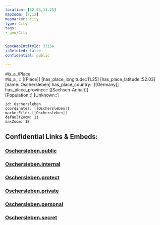 ```yaml
---
location: [52.03,11.25] 
mapzoom: [7,12] 
mapmarker: city 
type: City
tags:
- geo/City


SpocWebEntityId: 33154
isDeleted: false
confidential: public

---
```

#is_a_/Place  
#is_a_ :: [[Place]] 
[has_place_longitude::11.25] 
[has_place_latitude::52.03] 
[name::Oschersleben] 
has_place_country:: [[Germany]]  
has_place_province:: [[Sachsen-Anhalt]]  
[Population::] 
[Unknown::] 


```leaflet
id: Oschersleben
coordinates: [[Oschersleben]] 
markerFile: [[Oschersleben]] 
defaultZoom: 11 
maxZoom: 18
```


## Confidential Links & Embeds: 

### [Oschersleben.public](/_public/\Earth\Continent\Europe\Europe~Central\Germany\Germany~East\Sachsen-Anhalt\counties~SA\Börde\cities~Börde\Oschersleben~Bode\CityOschersleben.public.md) 

### [Oschersleben.internal](/_internal/\Earth\Continent\Europe\Europe~Central\Germany\Germany~East\Sachsen-Anhalt\counties~SA\Börde\cities~Börde\Oschersleben~Bode\CityOschersleben.internal.md) 

### [Oschersleben.protect](/_protect/\Earth\Continent\Europe\Europe~Central\Germany\Germany~East\Sachsen-Anhalt\counties~SA\Börde\cities~Börde\Oschersleben~Bode\CityOschersleben.protect.md) 

### [Oschersleben.private](/_private/\Earth\Continent\Europe\Europe~Central\Germany\Germany~East\Sachsen-Anhalt\counties~SA\Börde\cities~Börde\Oschersleben~Bode\CityOschersleben.private.md) 

### [Oschersleben.personal](/_personal/\Earth\Continent\Europe\Europe~Central\Germany\Germany~East\Sachsen-Anhalt\counties~SA\Börde\cities~Börde\Oschersleben~Bode\CityOschersleben.personal.md) 

### [Oschersleben.secret](/_secret/\Earth\Continent\Europe\Europe~Central\Germany\Germany~East\Sachsen-Anhalt\counties~SA\Börde\cities~Börde\Oschersleben~Bode\CityOschersleben.secret.md)

